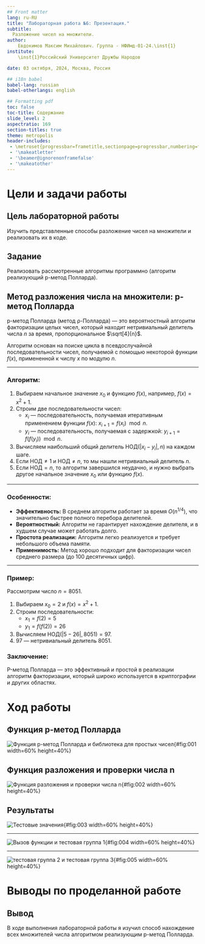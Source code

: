 ```yaml
---
## Front matter
lang: ru-RU
title: "Лабораторная работа №6: Презентация."
subtitle: 
  Разложение чисел на множители.
author: 
    Евдокимов Максим Михайлович. Группа - НФИмд-01-24.\inst{1}
institute: 
    \inst{1}Российский Университет Дружбы Народов

date: 03 октября, 2024, Москва, Россия

## i18n babel
babel-lang: russian
babel-otherlangs: english

## Formatting pdf
toc: false
toc-title: Содержание
slide_level: 2
aspectratio: 169
section-titles: true
theme: metropolis
header-includes:
 - \metroset{progressbar=frametitle,sectionpage=progressbar,numbering=fraction}
 - '\makeatletter'
 - '\beamer@ignorenonframefalse'
 - '\makeatother'
---
```


# Цели и задачи работы

## Цель лабораторной работы

Изучить представленные способы разложение чисел на множители и 
реализовать их в коде.

## Задание

Реализовать рассмотренные алгоритмы программно (алгоритм реализующий 
p-метод Полларда).

## Метод разложения числа на множители: p-метод Полларда

p-метод Полларда (метод ρ-Полларда) — это вероятностный алгоритм 
факторизации целых чисел, который находит нетривиальный делитель 
числа $n$ за время, пропорциональное $\sqrt[4]{n}$.

Алгоритм основан на поиске цикла в псевдослучайной последовательности 
чисел, получаемой с помощью некоторой функции $f(x)$, примененной к 
числу $x$ по модулю $n$. 

---

### Алгоритм:

1. Выбираем начальное значение $x_0$ и функцию $f(x)$, например, $f(x) = x^2 + 1$.
2. Строим две последовательности чисел:
   - $x_i$ — последовательность, получаемая итеративным применением функции $f(x)$: $x_{i+1} = f(x_i) \mod n$.
   - $y_i$ — последовательность, получаемая с задержкой: $y_{i+1} = f(f(y_i)) \mod n$.
3. Вычисляем наибольший общий делитель $\text{НОД}(|x_i - y_i|, n)$ на каждом шаге.
4. Если $\text{НОД} \neq 1$ и $\text{НОД} \neq n$, то мы нашли нетривиальный делитель $n$.
5. Если $\text{НОД} = n$, то алгоритм завершился неудачно, и нужно выбрать другое начальное значение $x_0$ или функцию $f(x)$.

---

### Особенности:

- **Эффективность:** В среднем алгоритм работает за время $O(n^{1/4})$, что значительно быстрее полного перебора делителей.
- **Вероятностный:** Алгоритм не гарантирует нахождение делителя, и в худшем случае может работать долго.
- **Простота реализации:** Алгоритм легко реализуется и требует небольшого объема памяти.
- **Применимость:** Метод хорошо подходит для факторизации чисел среднего размера (до 100 десятичных цифр).

---

### Пример:

Рассмотрим число $n = 8051$.

1. Выбираем $x_0 = 2$ и $f(x) = x^2 + 1$.
2. Строим последовательности:
   - $x_1 = f(2) = 5$
   - $y_1 = f(f(2)) = 26$
3. Вычисляем $\text{НОД}(|5 - 26|, 8051) = 97$.
4. 97 — нетривиальный делитель 8051.

### Заключение:

P-метод Полларда — это эффективный и простой в реализации алгоритм 
факторизации, который широко используется в криптографии и других областях.

# Ход работы

## Функция p-метод Полларда

![Функция p-метод Полларда и библиотека для простых чисел](image/01.png){#fig:001 width=60% height=40%}

## Функция разложения и проверки числа n

![Функция разложения и проверки числа n](image/02.png){#fig:002 width=60% height=40%}

## Результаты

![Тестовые значения](image/03.png){#fig:003 width=60% height=40%}

---

![Вызов функции и тестовая группа 1](image/04.png){#fig:004 width=60% height=40%}

---

![тестовая группа 2 и тестовая группа 3](image/05.png){#fig:005 width=60% height=40%}

# Выводы по проделанной работе

## Вывод

В ходе выполнения лабораторной работы я изучил способ нахождение всех 
множителей числа алгоритмом реализующим p-метод Полларда.
